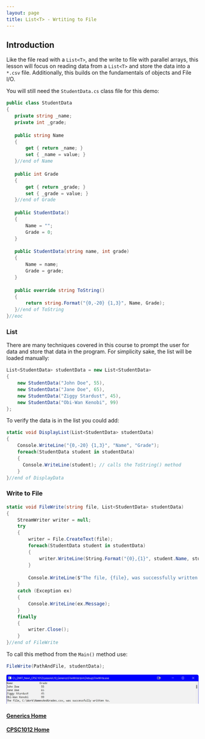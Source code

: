 ```yaml
---
layout: page
title: List<T> - Wrtiting to File
--- 
```


## Introduction
Like the file read with a `List<T>`, and the write to file with parallel arrays, this lesson will focus on reading data from a `List<T>` and store the data into a `*.csv` file. Additionally, this builds on the fundamentals of objects and File I/O.

You will still need the `StudentData.cs` class file for this demo:

```csharp
public class StudentData
{
   private string _name;
   private int _grade;

   public string Name
   {
       get { return _name; }
       set { _name = value; }
   }//end of Name

   public int Grade
   {
       get { return _grade; }
       set { _grade = value; }
   }//end of Grade

   public StudentData()
   {
       Name = "";
       Grade = 0;
   }

   public StudentData(string name, int grade)
   {
       Name = name;
       Grade = grade;
   }

   public override string ToString()
   {
       return string.Format("{0,-20} {1,3}", Name, Grade);
   }//end of ToString
}//eoc
```

### List<StudentData>
There are many techniques covered in this course to prompt the user for data and store that data in the program. For simplicity sake, the list will be loaded manually:

```csharp
List<StudentData> studentData = new List<StudentData>
{
    new StudentData("John Doe", 55),
    new StudentData("Jane Doe", 65),
    new StudentData("Ziggy Stardust", 45),
    new StudentData("Obi-Wan Kenobi", 99)
};
```

To verify the data is in the list you could add:

```csharp
static void DisplayList(List<StudentData> studentData)
{
    Console.WriteLine("{0,-20} {1,3}", "Name", "Grade");
    foreach(StudentData student in studentData)
    {
      Console.WriteLine(student); // calls the ToString() method
    }
}//end of DisplayData
```

### Write to File

```csharp
static void FileWrite(string file, List<StudentData> studentData)
{
    StreamWriter writer = null;
    try
    {
        writer = File.CreateText(file);
        foreach(StudentData student in studentData)
        {
            writer.WriteLine(String.Format("{0},{1}", student.Name, student.Grade));
        }

        Console.WriteLine($"The file, {file}, was successfully written to.");
    }
    catch (Exception ex)
    {
        Console.WriteLine(ex.Message);
    }
    finally
    {
        writer.Close();
    }
}//end of FileWrite
```

To call this method from the `Main()` method use:

```csharp
FileWrite(PathAndFile, studentData);
```

![file-write](files/file-write.jpg)

#### [Generics Home](index.md)
#### [CPSC1012 Home](../index.md)